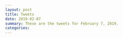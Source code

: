 ```yaml
---
layout: post
title: Tweets
date: 2019-02-07
summary: These are the tweets for February 7, 2019.
categories:
---
```


